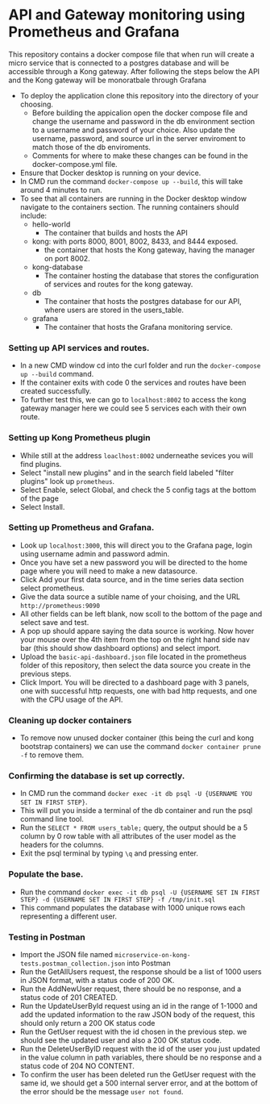 # API and Gateway monitoring using Prometheus and Grafana 
This repository contains a docker compose file that when run will create a micro service that is connected to a postgres database and will be accessible through a Kong gateway. After following the steps below the API and the Kong gateway will be monoratbale through Grafana 

* To deploy the application clone this repository into the directory of your choosing.
    - Before building the appicalion open the docker compose file and change the username and password in the db environment section to a username and password of your choice. Also update the username, password, and source url in the server enviroment to match those of the db enviroments. 
    - Comments for where to make these changes can be found in the docker-compose.yml file. 
* Ensure that Docker desktop is running on your device. 
* In CMD run the command `docker-compose up --build`, this will take around 4 minutes to run.
* To see that all containers are running in the Docker desktop window navigate to the containers section. The running containers should include:
    - hello-world
        * The container that builds and hosts the API
    - kong: with ports 8000, 8001, 8002, 8433, and 8444 exposed.
        * the container that hosts the Kong gateway, having the manager on port 8002.
    - kong-database
        * The container hosting the database that stores the configuration of services and routes for the kong gateway.
    - db
        * The container that hosts the postgres database for our API, where users are stored in the users_table.
    - grafana 
        * The container that hosts the Grafana monitoring service.

### Setting up API services and routes.
* In a new CMD window cd into the curl folder and run the `docker-compose up --build` command.
* If the container exits with code 0 the services and routes have been created successfully.
* To further test this, we can go to `localhost:8002` to access the kong gateway manager here we could see 5 services each with their own route. 

### Setting up Kong Prometheus plugin
* While still at the address `loaclhost:8002` underneathe sevices you will find plugins.
* Select "install new plugins" and in the search field labeled "filter plugins" look up `prometheus`.
* Select Enable, select Global, and check the 5 config tags at the bottom of the page
* Select Install.

### Setting up Prometheus and Grafana.
* Look up `localhost:3000`, this will direct you to the Grafana page, login using username admin and password admin.
* Once you have set a new password you will be directed to the home page where you will need to make a new datasource.
* Click Add your first data source, and in the time series data section select prometheus.
* Give the data source a sutible name of your choising, and the URL `http://prometheus:9090`
* All other fields can be left blank, now scoll to the bottom of the page and select save and test.
* A pop up should appare saying the data source is working. Now hover your mouse over the 4th item from the top on the right hand side nav bar (this should show dashboard options) and select import.
* Upload the `basic-api-dashboard.json` file located in the prometheus folder of this repository, then select the data source you create in the previous steps.
* Click Import. You will be directed to a dashboard page with 3 panels, one with successful http requests, one with bad http requests, and one with the CPU usage of the API. 


### Cleaning up docker containers
* To remove now unused docker container (this being the curl and kong bootstrap containers) we can use the command `docker container prune -f` to remove them.

### Confirming the database is set up correctly.
* In CMD run the command `docker exec -it db psql -U {USERNAME YOU SET IN FIRST STEP}`.
* This will put you inside a terminal of the db container and run the psql command line tool. 
* Run the `SELECT * FROM users_table;` query, the output should be a 5 column by 0 row table with all attributes of the user model as the headers for the columns.
* Exit the psql terminal by typing `\q` and pressing enter.

### Populate the base.
* Run the command `docker exec -it db psql -U {USERNAME SET IN FIRST STEP} -d {USERNAME SET IN FIRST STEP} -f /tmp/init.sql`
* This command populates the database with 1000 unique rows each representing a different user.

### Testing in Postman
* Import the JSON file named `microservice-on-kong-tests.postman_collection.json` into Postman 
* Run the GetAllUsers request, the response should be a list of 1000 users in JSON format, with a status code of 200 OK.
* Run the AddNewUser request, there should be no response, and a status code of 201 CREATED.
* Run the UpdateUserById request using an id in the range of 1-1000 and add the updated information to the raw JSON body of the request, this should only return a 200 OK status code  
* Run the GetUser request with the id chosen in the previous step. we should see the updated user and also a 200 OK status code.  
* Run the DeleteUserByID request with the id of the user you just updated in the value column in path variables, there should be no response and a status code of 204 NO CONTENT.
* To confirm the user has been deleted run the GetUser request with the same id, we should get a 500 internal server error, and at the bottom of the error should be the message `user not found`.


